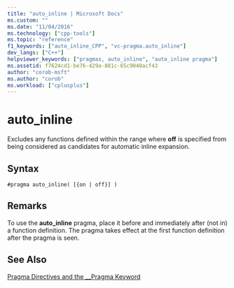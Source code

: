 ```yaml
---
title: "auto_inline | Microsoft Docs"
ms.custom: ""
ms.date: "11/04/2016"
ms.technology: ["cpp-tools"]
ms.topic: "reference"
f1_keywords: ["auto_inline_CPP", "vc-pragma.auto_inline"]
dev_langs: ["C++"]
helpviewer_keywords: ["pragmas, auto_inline", "auto_inline pragma"]
ms.assetid: f7624cd1-be76-429a-881c-65c9040acf43
author: "corob-msft"
ms.author: "corob"
ms.workload: ["cplusplus"]
---
```

# auto_inline
Excludes any functions defined within the range where **off** is specified from being considered as candidates for automatic inline expansion.  
  
## Syntax  
  
```  
#pragma auto_inline( [{on | off}] )  
```  
  
## Remarks  

To use the **auto_inline** pragma, place it before and immediately after (not in) a function definition. The pragma takes effect at the first function definition after the pragma is seen.  
  
## See Also

[Pragma Directives and the __Pragma Keyword](../preprocessor/pragma-directives-and-the-pragma-keyword.md)